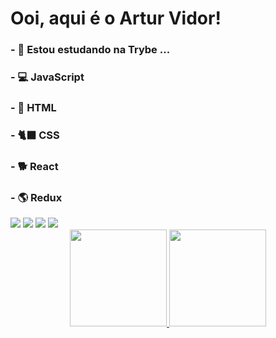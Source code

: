 <h1>Ooi, aqui é o Artur Vidor!</h1>

<h3>- 🌱 Estou estudando na Trybe ...</h3>
<h3>- 💻 JavaScript</h3>
<h3>- 🎸 HTML</h3>
<h3>- 🐈‍⬛ CSS</h3>
<h3>- 🐕 React</h3>
<h3>- 🌎 Redux</h3>
<img src="https://user-images.githubusercontent.com/90942386/187542014-c4f6c276-802e-4bd8-93c8-2d679a21f348.png" />
<img src="https://www.pikpng.com/pngl/b/382-3820251_understand-javascripts-this-keyword-in-depth-from-javascript.png" />
<img src="https://upload.wikimedia.org/wikipedia/commons/thumb/6/61/HTML5_logo_and_wordmark.svg/2048px-HTML5_logo_and_wordmark.svg.png" />
<img src="https://logospng.org/download/css-3/logo-css-3-2048.png" />

<div align="center">
  <a href="https://github.com/vidorartur">
  <img height="155em" src="https://github-readme-stats.vercel.app/api?username=vidorartur&theme=dark&show_icons=true"/>
  <img height="155em" src="https://github-readme-stats.vercel.app/api/top-langs/?username=vidorartur&layout=compact&langs_count=7&theme=dark"/>
</div>
